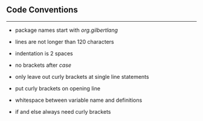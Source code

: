 Code Conventions
----------------
----------------

 * package names start with _org.gilbertlang_
 * lines are not longer than 120 characters
 * indentation is 2 spaces
 * no brackets after _case_
 * only leave out curly brackets at single line statements

 * put curly brackets on opening line
 * whitespace between variable name and definitions
 * if and else always need curly brackets